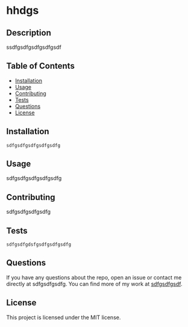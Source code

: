 
# hhdgs

## Description

ssdfgsdfgsdfgsdfgsdf

## Table of Contents

- [Installation](#installation)
- [Usage](#usage)
- [Contributing](#contributing)
- [Tests](#tests)
- [Questions](#questions)
- [License](#license)

## Installation

```
sdfgsdfgsdfgsdfgsdfg
```

## Usage

sdfgsdfgsdfgsdfgsdfg

## Contributing

sdfgsdfgsdfgsdfg

## Tests

```
sdfgsdfgdsfgsdfgsdfgsdfg
```

## Questions

If you have any questions about the repo, open an issue or contact me directly at sdfgsdfgsdfg. You can find more of my work at [sdfgsdfgsdf](https://github.com/sdfgsdfgsdf).

## License

This project is licensed under the MIT license.
  